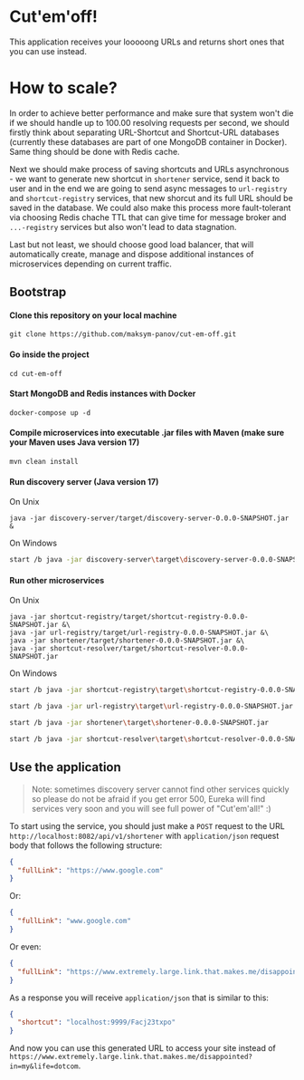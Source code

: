 # Cut'em'off!

This application receives your looooong URLs and returns short ones that you can use instead.

# How to scale?

In order to achieve better performance and make sure that system won't die if we should handle up to 100.00 
resolving requests per second, we should firstly think about separating URL-Shortcut and Shortcut-URL databases 
(currently these databases are part of one MongoDB container in Docker). Same thing should be done with Redis cache.

Next we should make process of saving shortcuts and URLs asynchronous - we want to generate new shortcut in `shortener` service,
send it back to user and in the end we are going to send async messages to `url-registry` and `shortcut-registry` services, that
new shorcut and its full URL should be saved in the database. We could also make this process more fault-tolerant via
choosing Redis chache TTL that can give time for message broker and `...-registry` services but also won't lead to data stagnation.

Last but not least, we should choose good load balancer, that will automatically create, manage and dispose additional
instances of microservices depending on current traffic.

## Bootstrap

#### Clone this repository on your local machine
```shell
git clone https://github.com/maksym-panov/cut-em-off.git
```

#### Go inside the project 
```shell
cd cut-em-off
```

#### Start MongoDB and Redis instances with Docker
```shell
docker-compose up -d
```

#### Compile microservices into executable .jar files with Maven (make sure your Maven uses Java version 17)
```shell
mvn clean install
```

#### Run discovery server (Java version 17)

On Unix
```shell
java -jar discovery-server/target/discovery-server-0.0.0-SNAPSHOT.jar &
```

On Windows
```bash
start /b java -jar discovery-server\target\discovery-server-0.0.0-SNAPSHOT.jar
```

#### Run other microservices

On Unix
```shell
java -jar shortcut-registry/target/shortcut-registry-0.0.0-SNAPSHOT.jar &\
java -jar url-registry/target/url-registry-0.0.0-SNAPSHOT.jar &\
java -jar shortener/target/shortener-0.0.0-SNAPSHOT.jar &\
java -jar shortcut-resolver/target/shortcut-resolver-0.0.0-SNAPSHOT.jar
```

On Windows
```bash
start /b java -jar shortcut-registry\target\shortcut-registry-0.0.0-SNAPSHOT.jar
```

```bash
start /b java -jar url-registry\target\url-registry-0.0.0-SNAPSHOT.jar
```

```bash
start /b java -jar shortener\target\shortener-0.0.0-SNAPSHOT.jar
```

```bash
start /b java -jar shortcut-resolver\target\shortcut-resolver-0.0.0-SNAPSHOT.jar
```

## Use the application

> Note: sometimes discovery server cannot find other services quickly
> so please do not be afraid if you get error 500, Eureka will find 
> services very soon and you will see full power of "Cut'em'all!" :)

To start using the service, you should just make a `POST` request to the URL `http://localhost:8082/api/v1/shortener`
with `application/json` request body that follows the following structure:

```json
{
  "fullLink": "https://www.google.com"
}
```

Or:

```json
{
  "fullLink": "www.google.com"
}
```

Or even:

```json
{
  "fullLink": "https://www.extremely.large.link.that.makes.me/disappointed?in=my&life=dotcom"
}
```

As a response you will receive `application/json` that is similar to this:

```json
{
  "shortcut": "localhost:9999/Facj23txpo"
}
```

And now you can use this generated URL to access your site instead of `https://www.extremely.large.link.that.makes.me/disappointed?in=my&life=dotcom`.
